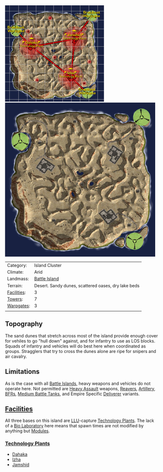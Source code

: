 ![](../images/DesolationMap.jpg "fig:DesolationMap.jpg")![](../images/Desolation_Terrain.jpg "fig:Desolation_Terrain.jpg")

|                              |                                                     |
| ---------------------------- | --------------------------------------------------- |
| Category:                    | Island Cluster                                      |
| Climate:                     | Arid                                                |
| Landmass:                    | [Battle Island](Battle_Islands.md)                  |
| Terrain:                     | Desert. Sandy dunes, scattered oases, dry lake beds |
| [Facilities](Facilities.md): | 3                                                   |
| [Towers](Towers.md):         | 7                                                   |
| [Warpgates](Warpgate.md):    | 3                                                   |
|                              |                                                     |

## Topography

The sand dunes that stretch across most of the island provide enough cover for
vehiles to go "hull down" against, and for infantry to use as LOS blocks. Squads
of infantry and vehicles will do best here when coordinated as groups.
Stragglers that try to cross the dunes alone are ripe for snipers and air
cavalry.

## Limitations

As is the case with all [Battle Islands](Battle_Islands.md), heavy weapons and
vehicles do not operate here. Not permitted are
[Heavy Assault](../certifications/Heavy_Assault.md) weapons,
[Reavers](../vehicles/Reaver.md), [Artillery](../terminology/Artillery.md),
[BFRs](../vehicles/BattleFrame_Robotics.md),
[Medium Battle Tanks](../items/Medium_Battle_Tank.md), and Empire Specific
[Deliverer](../vehicles/Deliverer.md) variants.

## [Facilities](Facilities.md)

All three bases on this island are
[LLU](../terminology/Lattice_Logic_Unit.md)-capture
[Technology Plants](Technology_Plant.md). The lack of a
[Bio Laboratory](Bio_Laboratory.md) here means that spawn times are not modified
by anything but [Modules](../etc/Modules.md).

### [Technology Plants](Technology_Plant.md)

- [Dahaka](../facilities/Dahaka.md)
- [Izha](../facilities/Izha.md)
- [Jamshid](../facilities/Jamshid.md)

<!--[category:Locations](category:Locations.md)-->

